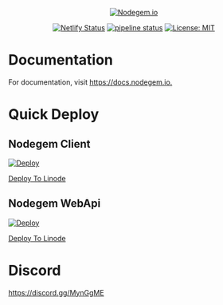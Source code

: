 <div style="text-align: center;">

[![Nodegem.io](https://cdn.nodegem.io/assets/cover.png)](https://www.nodegem.io)

[![Netlify Status](https://api.netlify.com/api/v1/badges/061a935b-5ae2-46d1-a685-a2ef83df940a/deploy-status)](https://app.netlify.com/sites/nodegem/deploys)
[![pipeline status](https://gitlab.com/nodegem/nodegem/badges/master/pipeline.svg)](https://gitlab.com/nodegem/nodegem/commits/master)
[![License: MIT](https://img.shields.io/badge/License-MIT-green.svg)](https://opensource.org/licenses/MIT)

</div>

# Documentation

For documentation, visit <https://docs.nodegem.io.>

# Quick Deploy

## Nodegem Client

[![Deploy](https://www.herokucdn.com/deploy/button.svg)](https://heroku.com/deploy?template=https://github.com/Nodegem/nodegem)

[Deploy To Linode](https://cloud.linode.com/linodes/create?type=One-Click&subtype=Community%20StackScripts&stackScriptID=626196)

## Nodegem WebApi

[![Deploy](https://www.herokucdn.com/deploy/button.svg)](https://heroku.com/deploy?template=https://github.com/Nodegem/nodegem)

[Deploy To Linode](https://cloud.linode.com/linodes/create?type=One-Click&subtype=Community%20StackScripts&stackScriptID=625535)

# Discord

<https://discord.gg/MynGgME>
